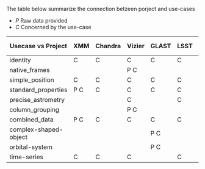 
The table below summarize the connection betzeen porject and use-cases

* *P* Raw data provided
* *C* Concerned by the use-case

| Usecase vs Project | XMM | Chandra | Vizier | GLAST | LSST | GAVO | Gaia | Simbad | Other project | Mock data |
| -------------------| ------ | ----- | ----- | ---- | --- | --- | ----- | ----- | ----- | ----- |
| identity           |  C     | C    | C     | C     | C    | C   |C    | P C   |       |       |
| native_frames      |        |         | P C   |       |      |     |     |       |       |       |
| simple_position    |  C     |  C      | C     | C     | C    | C   | C   | C     |       |       |
| standard_properties|  P C   |  C      | C     | C     | C    | C   | C   | C     |       |       |
| precise_astrometry |        |         | C     |       | C    |     | C   |       |       | P     |
| column_grouping    |        |         | P C   |       |      |     |     |       |       |       |
| combined_data      |  P C   |   C     | C     | C     |  C   |  C  |     |       |       |       |
| complex-shaped-object|        |       |       | P C   |      |     |     |       |       |       |
| orbital-system     |        |         |       |  P C  |      |     |     |       |       |       |
| time-series        |  C     | C       | C     |       | C    | P C |     |       |       |       |
